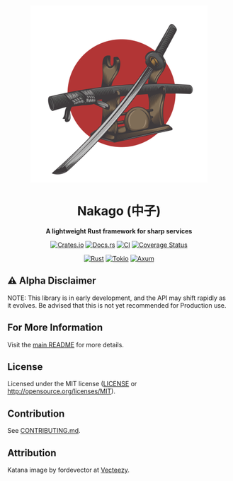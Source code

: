 <div align="center">

  <img src="https://raw.githubusercontent.com/bkonkle/nakago/main/docs/images/katana.png" width="400" alt="A katana leaning on a stand"/>

  <h1>Nakago (中子)</h1>

  <p>
    <strong>A lightweight Rust framework for sharp services</strong>
  </p>

[![Crates.io](https://img.shields.io/crates/v/nakago.svg)](https://crates.io/crates/nakago)
[![Docs.rs](https://docs.rs/nakago/badge.svg)](https://docs.rs/nakago)
[![CI](https://github.com/bkonkle/nakago/workflows/CI/badge.svg)](https://github.com/bkonkle/nakago/actions)
[![Coverage Status](https://codecov.io/gh/bkonkle/nakago/branch/main/graph/badge.svg?token=BXEZAMHVLP)](https://codecov.io/gh/bkonkle/nakago)

[![Rust](https://img.shields.io/badge/rust-2021-a72145?logo=rust&style=flat)](https://www.rust-lang.org)
[![Tokio](https://img.shields.io/badge/tokio-463103?logo=rust&style=flat)](https://tokio.rs)
[![Axum](https://img.shields.io/badge/axum-7b5312?logo=rust&style=flat)](https://crates.io/crates/axum)

</div>

## ⚠️ Alpha Disclaimer

NOTE: This library is in early development, and the API may shift rapidly as it evolves. Be advised that this is not yet recommended for Production use.

## For More Information

Visit the [main README](../README.md) for more details.

## License

Licensed under the MIT license ([LICENSE](../LICENSE) or <http://opensource.org/licenses/MIT>).

## Contribution

See [CONTRIBUTING.md](../CONTRIBUTING.md).

## Attribution

Katana image by fordevector at [Vecteezy](https://www.vecteezy.com/free-vector/katana).
